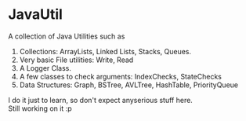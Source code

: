 # JavaUtil
A collection of Java Utilities such as
1) Collections: ArrayLists, Linked Lists, Stacks, Queues.
2) Very basic File utilities: Write, Read
3) A Logger Class.
4) A few classes to check arguments: IndexChecks, StateChecks
5) Data Structures: Graph, BSTree, AVLTree, HashTable, PriorityQueue

I do it just to learn, so don't expect anyserious stuff here. <br>
Still working on it :p
